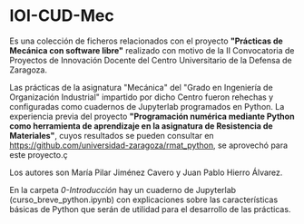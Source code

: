 # IOI-CUD-Mec
Es una colección de ficheros relacionados con el proyecto **"Prácticas de Mecánica con software libre"** realizado con motivo 
de la II Convocatoria de Proyectos de Innovación Docente del Centro Universitario de la Defensa de Zaragoza.

Las prácticas de la asignatura "Mecánica" del "Grado en Ingeniería de Organización Industrial" impartido por dicho Centro
fueron rehechas y configuradas como cuadernos de Jupyterlab programados en Python. La experiencia previa del proyecto 
**"Programación numérica mediante Python como herramienta de aprendizaje en la asignatura de Resistencia de Materiales"**, cuyos
resultados se pueden consultar en https://github.com/universidad-zaragoza/rmat_python, se aprovechó para este proyecto.ç

Los autores son María Pilar Jiménez Cavero y Juan Pablo Hierro Álvarez.

En la carpeta _0-Introducción_ hay un cuaderno de Jupyterlab (curso_breve_python.ipynb) con explicaciones sobre las características básicas de Python que serán de utilidad 
para el desarrollo de las prácticas.
